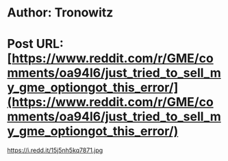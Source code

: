 # Author: Tronowitz
# Post URL: [https://www.reddit.com/r/GME/comments/oa94l6/just_tried_to_sell_my_gme_optiongot_this_error/](https://www.reddit.com/r/GME/comments/oa94l6/just_tried_to_sell_my_gme_optiongot_this_error/)


https://i.redd.it/15j5nh5kq7871.jpg